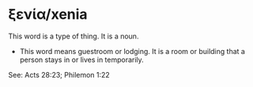 # ξενία/xenia
This word is a type of thing. It is a noun.
* This word means guestroom or lodging. It is a room or building that a person stays in or lives in temporarily.

See: Acts 28:23; Philemon 1:22
